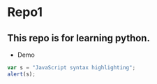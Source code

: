 # Repo1
## This repo is for learning python.
* Demo
```javascript
var s = "JavaScript syntax highlighting";
alert(s);
```